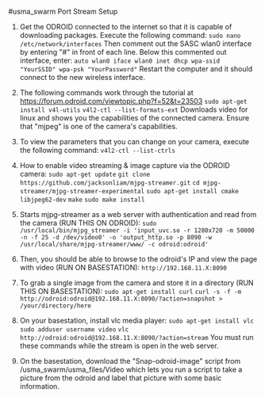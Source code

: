 #usma_swarm Port Stream Setup

1. Get the ODROID connected to the internet so that it is capable of downloading packages. Execute the following command:
`sudo nano /etc/network/interfaces`
Then comment out the SASC wlan0 interface by entering "#" in front of each line. Below this commented out interface, enter:
`auto wlan0
iface wlan0 inet dhcp
   wpa-ssid "YourSSID"
   wpa-psk "YourPassword"`
Restart the computer and it should connect to the new wireless interface.


2. The following commands work through the tutorial at https://forum.odroid.com/viewtopic.php?f=52&t=23503
`sudo apt-get install v4l-utils`
`v4l2-ctl --list-formats-ext`
Downloads video for linux and shows you the capabilities of the connected camera. Ensure that "mjpeg" is one of the camera's capabilities.


3. To view the parameters that you can change on your camera, execute the following command:
`v4l2-ctl --list-ctrls`


4. How to enable video streaming & image capture via the ODROID camera:
`sudo apt-get update`
`git clone https://github.com/jacksonliam/mjpg-streamer.git`
`cd mjpg-streamer/mjpg-streamer-experimental`
`sudo apt-get install cmake libjpeg62-dev`
`make`
`sudo make install`


5. Starts mjpg-streamer as a web server with authentication and read from the camera (RUN THIS ON ODROID):
`sudo /usr/local/bin/mjpg_streamer -i 'input_uvc.so -r 1280x720 -m 50000 -n -f 25 -d /dev/video0' -o 'output_http.so -p 8090 -w /usr/local/share/mjpg-streamer/www/ -c odroid:odroid'`


6. Then, you should be able to browse to the odroid's IP and view the page with video (RUN ON BASESTATION):
`http://192.168.11.X:8090`


7. To grab a single image from the camera and store it in a directory (RUN THIS ON BASESTATION):
`sudo apt-get install curl`
`curl -s -f -m  http://odroid:odroid@192.168.11.X:8090/?action=snapshot > /your/directory/here`


8. On your basestation, install vlc media player:
`sudo apt-get install vlc`
`sudo adduser username video`
`vlc http://odroid:odroid@192.168.11.X:8090/?action=stream`
You must run these commands while the stream is open in the web server.


9. On the basestation, download the "Snap-odroid-image" script from /usma_swarm/usma_files/Video which lets you run a script to take a picture from the odroid and label that picture with some basic information.
